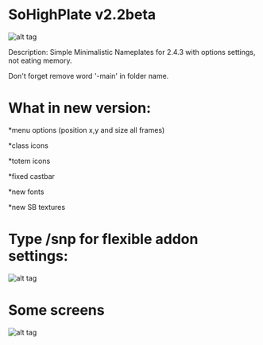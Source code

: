 # SoHighPlate v2.2beta
![alt tag](https://i.imgur.com/fmqx9Qp.png)

Description: Simple Minimalistic Nameplates for 2.4.3 with options settings, not eating memory.

Don't forget remove word '-main' in folder name.

# What in new version:

  *menu options (position x,y and size all frames)

  *class icons

  *totem icons
  
  *fixed castbar

  *new fonts

  *new SB textures

# Type /snp for flexible addon settings:

![alt tag](https://i.imgur.com/kzXUFjv.png)

# Some screens

![alt tag](https://i.imgur.com/M5rYUZv.png)
